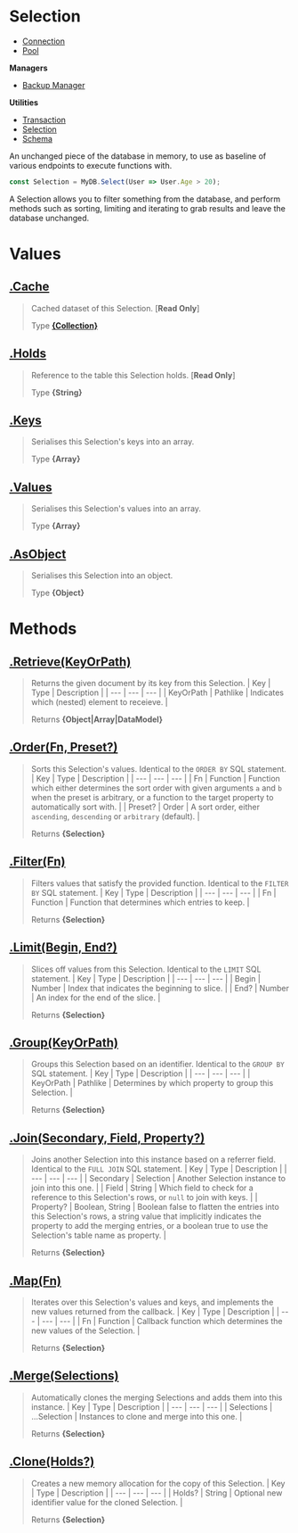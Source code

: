 
# Selection

* [Connection](https://github.com/QSmally/QDB/blob/v4/Documentation/Connection.md)
* [Pool](https://github.com/QSmally/QDB/blob/v4/Documentation/Pool.md)

**Managers**
* [Backup Manager](https://github.com/QSmally/QDB/blob/v4/Documentation/Manager.md)

**Utilities**
* [Transaction](https://github.com/QSmally/QDB/blob/v4/Documentation/Transaction.md)
* [Selection](https://github.com/QSmally/QDB/blob/v4/Documentation/Selection.md)
* [Schema](https://github.com/QSmally/QDB/blob/v4/Documentation/Schema.md)

An unchanged piece of the database in memory, to use as baseline of various endpoints to execute functions with.
```js
const Selection = MyDB.Select(User => User.Age > 20);
```

A Selection allows you to filter something from the database, and perform methods such as sorting, limiting and iterating to grab results and leave the database unchanged.



# Values
## [.Cache](https://github.com/QSmally/QDB/blob/v4/lib/Utility/Selection.js#L17)
> Cached dataset of this Selection. [**Read Only**]
>
> Type **[{Collection}](https://github.com/QSmally/Qulity/blob/master/Documentation/Collection.md)**

## [.Holds](https://github.com/QSmally/QDB/blob/v4/lib/Utility/Selection.js#L32)
> Reference to the table this Selection holds. [**Read Only**]
>
> Type **{String}**

## [.Keys](https://github.com/QSmally/QDB/blob/v4/lib/Utility/Selection.js#L46)
> Serialises this Selection's keys into an array.
>
> Type **{Array}**

## [.Values](https://github.com/QSmally/QDB/blob/v4/lib/Utility/Selection.js#L55)
> Serialises this Selection's values into an array.
>
> Type **{Array}**

## [.AsObject](https://github.com/QSmally/QDB/blob/v4/lib/Utility/Selection.js#L64)
> Serialises this Selection into an object.
>
> Type **{Object}**

# Methods
## [.Retrieve(KeyOrPath)](https://github.com/QSmally/QDB/blob/v4/lib/Utility/Selection.js#L74)
> Returns the given document by its key from this Selection.
> | Key | Type | Description |
> | --- | --- | --- |
> | KeyOrPath | Pathlike | Indicates which (nested) element to receieve. |
>
> Returns **{Object|Array|DataModel}** 

## [.Order(Fn, Preset?)](https://github.com/QSmally/QDB/blob/v4/lib/Utility/Selection.js#L116)
> Sorts this Selection's values. Identical to the `ORDER BY` SQL statement.
> | Key | Type | Description |
> | --- | --- | --- |
> | Fn | Function | Function which either determines the sort order with given arguments `a` and `b` when the preset is arbitrary, or a function to the target property to automatically sort with. |
> | Preset? | Order | A sort order, either `ascending`, `descending` or `arbitrary` (default). |
>
> Returns **{Selection}** 

## [.Filter(Fn)](https://github.com/QSmally/QDB/blob/v4/lib/Utility/Selection.js#L135)
> Filters values that satisfy the provided function. Identical to the `FILTER BY` SQL statement.
> | Key | Type | Description |
> | --- | --- | --- |
> | Fn | Function | Function that determines which entries to keep. |
>
> Returns **{Selection}** 

## [.Limit(Begin, End?)](https://github.com/QSmally/QDB/blob/v4/lib/Utility/Selection.js#L151)
> Slices off values from this Selection. Identical to the `LIMIT` SQL statement.
> | Key | Type | Description |
> | --- | --- | --- |
> | Begin | Number | Index that indicates the beginning to slice. |
> | End? | Number | An index for the end of the slice. |
>
> Returns **{Selection}** 

## [.Group(KeyOrPath)](https://github.com/QSmally/QDB/blob/v4/lib/Utility/Selection.js#L174)
> Groups this Selection based on an identifier. Identical to the `GROUP BY` SQL statement.
> | Key | Type | Description |
> | --- | --- | --- |
> | KeyOrPath | Pathlike | Determines by which property to group this Selection. |
>
> Returns **{Selection}** 

## [.Join(Secondary, Field, Property?)](https://github.com/QSmally/QDB/blob/v4/lib/Utility/Selection.js#L201)
> Joins another Selection into this instance based on a referrer field. Identical to the `FULL JOIN` SQL statement.
> | Key | Type | Description |
> | --- | --- | --- |
> | Secondary | Selection | Another Selection instance to join into this one. |
> | Field | String | Which field to check for a reference to this Selection's rows, or `null` to join with keys. |
> | Property? | Boolean, String | Boolean false to flatten the entries into this Selection's rows, a string value that implicitly indicates the property to add the merging entries, or a boolean true to use the Selection's table name as property. |
>
> Returns **{Selection}** 

## [.Map(Fn)](https://github.com/QSmally/QDB/blob/v4/lib/Utility/Selection.js#L234)
> Iterates over this Selection's values and keys, and implements the new values returned from the callback.
> | Key | Type | Description |
> | --- | --- | --- |
> | Fn | Function | Callback function which determines the new values of the Selection. |
>
> Returns **{Selection}** 

## [.Merge(Selections)](https://github.com/QSmally/QDB/blob/v4/lib/Utility/Selection.js#L249)
> Automatically clones the merging Selections and adds them into this instance.
> | Key | Type | Description |
> | --- | --- | --- |
> | Selections | ...Selection | Instances to clone and merge into this one. |
>
> Returns **{Selection}** 

## [.Clone(Holds?)](https://github.com/QSmally/QDB/blob/v4/lib/Utility/Selection.js#L264)
> Creates a new memory allocation for the copy of this Selection.
> | Key | Type | Description |
> | --- | --- | --- |
> | Holds? | String | Optional new identifier value for the cloned Selection. |
>
> Returns **{Selection}** 
